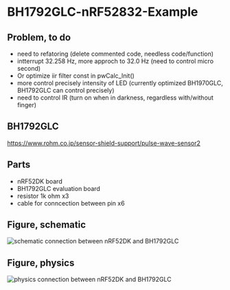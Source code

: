 # BH1792GLC-nRF52832-Example

## Problem, to do
- need to refatoring (delete commented code, needless code/function)
- intterrupt 32.258 Hz, more approch to 32.0 Hz (need to control micro second)
- Or optimize iir filter const in pwCalc_Init()
- more control precisely intensity of LED (currently optimized BH1970GLC, BH1792GLC can control precisely)
- need to control IR (turn on when in darkness, regardless with/without finger)

## BH1792GLC
https://www.rohm.co.jp/sensor-shield-support/pulse-wave-sensor2

## Parts
- nRF52DK board
- BH1792GLC evaluation board
- resistor 1k ohm x3
- cable for conncection between pin x6

## Figure, schematic
![schematic connection between nRF52DK and BH1792GLC](https://github.com/takurx/BH1792GLC-nRF52832-Example/raw/master/documentation_addtional_BH1792GLC/figure_connection_schematic.jpg "schematic connection between nRF52DK and BH1792GLC")

## Figure, physics
![physics connection between nRF52DK and BH1792GLC](https://github.com/takurx/BH1792GLC-nRF52832-Example/raw/master/documentation_addtional_BH1792GLC/figure_connection_physics.jpg "physics connection between nRF52DK and BH1792GLC")
